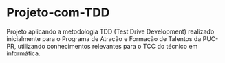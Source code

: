 # Projeto-com-TDD
Projeto aplicando a metodologia TDD (Test Drive Development) realizado inicialmente para o Programa de Atração e Formação de Talentos da PUC-PR, utilizando conhecimentos relevantes para o TCC do técnico em informática.
